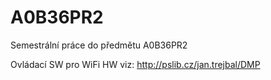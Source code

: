 A0B36PR2
========

Semestrální práce do předmětu A0B36PR2

Ovládací SW pro WiFi HW
viz: http://pslib.cz/jan.trejbal/DMP
